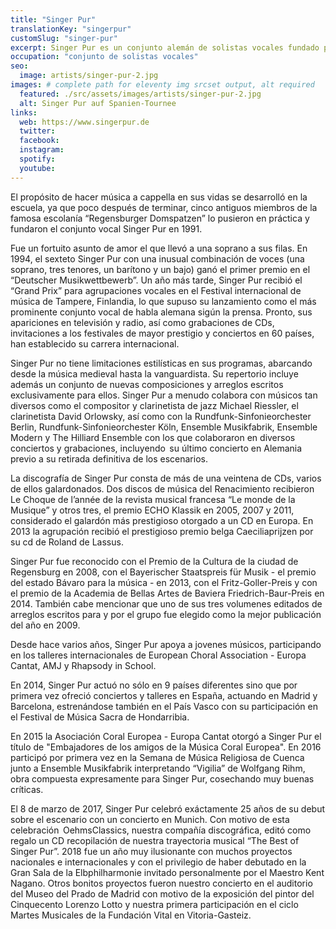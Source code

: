 ```yaml
---
title: "Singer Pur"
translationKey: "singerpur"
customSlug: "singer-pur"
excerpt: Singer Pur es un conjunto alemán de solistas vocales fundado por cinco antiguos Regensburger Domspatzen. Está formado por cinco hombres y una mujer.
occupation: "conjunto de solistas vocales"
seo:
  image: artists/singer-pur-2.jpg
images: # complete path for eleventy img srcset output, alt required
  featured: ./src/assets/images/artists/singer-pur-2.jpg
  alt: Singer Pur auf Spanien-Tournee
links:
  web: https://www.singerpur.de
  twitter:
  facebook:
  instagram:
  spotify:
  youtube:
---
```


El propósito de hacer música a cappella en sus vidas se desarrolló en la escuela, ya que poco después de terminar, cinco antiguos miembros de la famosa escolanía “Regensburger Domspatzen” lo pusieron en práctica y fundaron el conjunto vocal Singer Pur en 1991.

Fue un fortuito asunto de amor el que llevó a una soprano a sus filas. En 1994, el sexteto Singer Pur con una inusual combinación de voces (una soprano, tres tenores, un barítono y un bajo) ganó el primer premio en el “Deutscher Musikwettbewerb”. Un año más tarde, Singer Pur recibió el “Grand Prix” para agrupaciones vocales en el Festival internacional de música de Tampere, Finlandia, lo que supuso su lanzamiento como el más prominente conjunto vocal de habla alemana sigún la prensa. Pronto, sus apariciones en televisión y radio, así como grabaciones de CDs, invitaciones a los festivales de mayor prestigio y conciertos en 60 países, han establecido su carrera internacional.

Singer Pur no tiene limitaciones estilísticas en sus programas, abarcando desde la música medieval hasta la vanguardista. Su repertorio incluye además un conjunto de nuevas composiciones y arreglos escritos exclusivamente para ellos. Singer Pur a menudo colabora con músicos tan diversos como el compositor y clarinetista de jazz Michael Riessler, el clarinetista David Orlowsky, así como con la Rundfunk-Sinfonieorchester Berlin, Rundfunk-Sinfonieorchester Köln, Ensemble Musikfabrik, Ensemble Modern y The Hilliard Ensemble con los que colaboraron en diversos conciertos y grabaciones, incluyendo  su último concierto en Alemania previo a su retirada definitiva de los escenarios.

La discografía de Singer Pur consta de más de una veintena de CDs, varios de ellos galardonados. Dos discos de música del Renacimiento recibieron Le Choque de l’année de la revista musical francesa “Le monde de la Musique” y otros tres, el premio ECHO Klassik en 2005, 2007 y 2011, considerado el galardón más prestigioso otorgado a un CD en Europa. En 2013 la agrupación recibió el prestigioso premio belga Caeciliaprijzen por su cd de Roland de Lassus.

Singer Pur fue reconocido con el Premio de la Cultura de la ciudad de Regensburg en 2008, con el Bayerischer Staatspreis für Musik - el premio del estado Bávaro para la música - en 2013, con el Fritz-Goller-Preis y con el premio de la Academia de Bellas Artes de Baviera Friedrich-Baur-Preis en 2014.
También cabe mencionar que uno de sus tres volumenes editados de arreglos escritos para y por el grupo fue elegido como la mejor publicación del año en 2009.

Desde hace varios años, Singer Pur apoya a jovenes músicos, participando en los talleres internacionales de European Choral Association - Europa Cantat, AMJ y Rhapsody in School.

En 2014, Singer Pur actuó no sólo en 9 países diferentes sino que por primera vez ofreció conciertos y talleres en España, actuando en Madrid y Barcelona, estrenándose también en el País Vasco con su participación en el Festival de Música Sacra de Hondarribia.

En 2015 la Asociación Coral Europea - Europa Cantat otorgó a Singer Pur el título de "Embajadores de los amigos de la Música Coral Europea".
En 2016 participó por primera vez en la Semana de Música Religiosa de Cuenca junto a Ensemble Musikfabrik interpretando “Vigilia” de Wolfgang Rihm, obra compuesta expresamente para Singer Pur, cosechando muy buenas críticas.

El 8 de marzo de 2017, Singer Pur celebró exáctamente 25 años de su debut sobre el escenario con un concierto en Munich. Con motivo de esta celebración  OehmsClassics, nuestra compañía discográfica, editó como regalo un CD recopilación de nuestra trayectoria musical “The Best of Singer Pur”.
2018 fue un año muy ilusionante con muchos proyectos nacionales e internacionales y con el privilegio de haber debutado en la Gran Sala de la Elbphilharmonie invitado personalmente por el Maestro Kent Nagano. Otros bonitos proyectos fueron nuestro concierto en el auditorio del Museo del Prado de Madrid con motivo de la exposición del pintor del Cinquecento Lorenzo Lotto y nuestra primera participación en el ciclo Martes Musicales de la Fundación Vital en Vitoria-Gasteiz.
